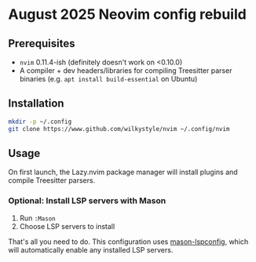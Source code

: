 # August 2025 Neovim config rebuild

## Prerequisites
- `nvim` 0.11.4-ish (definitely doesn't work on <0.10.0)
- A compiler + dev headers/libraries for compiling Treesitter parser binaries (e.g. `apt install build-essential` on Ubuntu)

## Installation
```bash
mkdir -p ~/.config
git clone https://www.github.com/wilkystyle/nvim ~/.config/nvim
```

## Usage
On first launch, the Lazy.nvim package manager will install plugins and compile Treesitter parsers.

### Optional: Install LSP servers with Mason
1. Run `:Mason`
2. Choose LSP servers to install

That's all you need to do. This configuration uses [mason-lspconfig](https://github.com/mason-org/mason-lspconfig.nvim), which will automatically enable any installed LSP servers.
